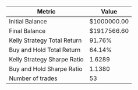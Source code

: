 | Metric | Value |
| --- | --- |
| Initial Balance | $1000000.00 |
| Final Balance | $1917566.60 |
| Kelly Strategy Total Return | 91.76% |
| Buy and Hold Total Return | 64.14% |
| Kelly Strategy Sharpe Ratio | 1.6289 |
| Buy and Hold Sharpe Ratio | 1.1380 |
| Number of trades | 53 |
